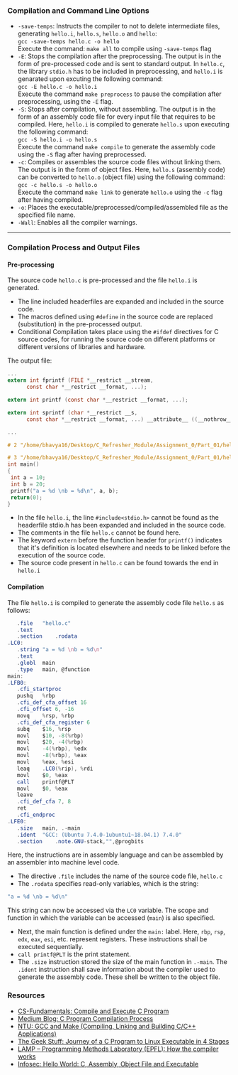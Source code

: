 ### Compilation and Command Line Options
- `-save-temps`: Instructs the compiler to not to delete intermediate files, generating `hello.i`, `hello.s`, `hello.o` and `hello`:<br>
```gcc -save-temps hello.c -o hello``` <br>
Execute the command: `make all` to compile using `-save-temps` flag
- `-E`: Stops the compilation after the preprocessing. The output is in the form of pre-processed code and is sent to standard output. In `hello.c`, the library `stdio.h` has to be included in preprocessing, and `hello.i` is genarated upon excuting the following command:<br>
```gcc -E hello.c -o hello.i ```<br>
Execute the command `make preprocess` to pause the compilation after preprocessing, using the `-E` flag. 
- `-S`: Stops after compilation, without assembling. The output is in the form of an assembly code file for every input file that requires to be compiled. Here, `hello.i` is compiled to generate `hello.s` upon executing the following command:<br>
```gcc -S hello.i -o hello.s ```<br>
Execute the command `make compile` to generate the assembly code using the `-S` flag after having preprocessed.
- `-c`: Compiles or assembles the source code files without linking them. The output is in the form of object files. Here, `hello.s` (assembly code) can be converted to `hello.o` (object file) using the following command:<br>
```gcc -c hello.s -o hello.o```<br>
Execute the command `make link` to generate `hello.o` using the `-c` flag after having compiled.
- `-o`: Places the executable/preprocessed/compiled/assembled file as the specified file name.
- `-Wall`: Enables all the compiler warnings.
---

### Compilation Process and Output Files
#### Pre-processing
The source code `hello.c` is pre-processed and the file `hello.i` is generated.
- The line included headerfiles are expanded and included in the source code.
- The macros defined using ```#define``` in the source code are replaced (substitution) in the pre-processed output.
- Conditional Compilation takes place using the ```#ifdef``` directives for C source codes, for running the source code on different platforms or different versions of libraries and hardware.

The output file:
```c
...
extern int fprintf (FILE *__restrict __stream,
      const char *__restrict __format, ...);

extern int printf (const char *__restrict __format, ...);

extern int sprintf (char *__restrict __s,
      const char *__restrict __format, ...) __attribute__ ((__nothrow__));

...

# 2 "/home/bhavya16/Desktop/C_Refresher_Module/Assignment_0/Part_01/hello.c" 2

# 3 "/home/bhavya16/Desktop/C_Refresher_Module/Assignment_0/Part_01/hello.c"
int main()
{
 int a = 10;
 int b = 20;
 printf("a = %d \nb = %d\n", a, b);
 return(0);
}

```

 - In the file `hello.i`, the line ```#include<stdio.h>``` cannot be found as the headerfile stdio.h has been expanded and included in the source code. 
 - The comments in the file `hello.c` cannot be found here.
 - The keyword `extern` before the function header for `printf()` indicates that it's definition is located elsewhere and needs to be linked before the execution of the source code.
 - The source code present in `hello.c` can be found towards the end in `hello.i`
 
#### Compilation
The file `hello.i` is compiled to generate the assembly code file `hello.s` as follows: 
 ```as
    .file	"hello.c"
	.text
	.section	.rodata
.LC0:
	.string	"a = %d \nb = %d\n"
	.text
	.globl	main
	.type	main, @function
main:
.LFB0:
	.cfi_startproc
	pushq	%rbp
	.cfi_def_cfa_offset 16
	.cfi_offset 6, -16
	movq	%rsp, %rbp
	.cfi_def_cfa_register 6
	subq	$16, %rsp
	movl	$10, -8(%rbp)
	movl	$20, -4(%rbp)
	movl	-4(%rbp), %edx
	movl	-8(%rbp), %eax
	movl	%eax, %esi
	leaq	.LC0(%rip), %rdi
	movl	$0, %eax
	call	printf@PLT
	movl	$0, %eax
	leave
	.cfi_def_cfa 7, 8
	ret
	.cfi_endproc
.LFE0:
	.size	main, .-main
	.ident	"GCC: (Ubuntu 7.4.0-1ubuntu1~18.04.1) 7.4.0"
	.section	.note.GNU-stack,"",@progbits
 ```
 Here, the instructions are in assembly language and can be assembled by an assembler into machine level code.
 - The directive `.file` includes the name of the source code file, `hello.c`
 - The `.rodata` specifies read-only variables, which is the string:
 ```c
 "a = %d \nb = %d\n"
 ```
 This string can now be accessed via the `LC0` variable. The scope and function in which the variable can be accessed (`main`) is also specified.
 - Next, the main function is defined under the `main:` label. Here, `rbp`, `rsp`, `edx`, `eax`, `esi`, etc. represent registers. These instructions shall be executed sequentially.
 - ```call printf@PLT``` is the print statement.
 - The `.size` instruction stored the size of the main function in `.-main`. The `.ident` instruction shall save information about the compiler used to generate the assembly code. These shell be written to the object file.
 
 

### Resources
 - [CS-Fundamentals: Compile and Execute C Program](https://cs-fundamentals.com/c-programming/how-to-compile-c-program-using-gcc.php)
 - [Medium Blog: C Program Compilation Process](https://medium.com/@earthtojhuang/gcc-main-c-9f6ee2e6894b)
 - [NTU: GCC and Make (Compiling, Linking and Building
C/C++ Applications)](https://www3.ntu.edu.sg/home/ehchua/programming/cpp/gcc_make.html)
 - [The Geek Stuff: Journey of a C Program to Linux Executable in 4 Stages](https://www.thegeekstuff.com/2011/10/c-program-to-an-executable/)
 - [LAMP – Programming Methods Laboratory (EPFL): How the compiler works](http://lampwww.epfl.ch/~fsalvi/docs/gcc/www.network-theory.co.uk/docs/gccintro/gccintro_68.html)
- [Infosec: Hello World: C, Assembly, Object File and Executable](https://resources.infosecinstitute.com/hello-world-c-assembly-object-file-and-executable/#gref)
